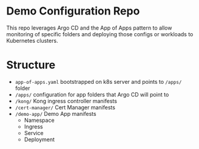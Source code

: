 # Demo Configuration Repo
This repo leverages Argo CD and the App of Apps pattern to allow 
monitoring of specific folders and deploying those configs or workloads
to Kubernetes clusters.

# Structure
- `app-of-apps.yaml` bootstrapped on k8s server and points to `/apps/` folder
- `/apps/` configuration for app folders that Argo CD will point to
- `/kong/` Kong ingress controller manifests
- `/cert-manager/` Cert Manager manifests
- `/demo-app/` Demo App manifests
  - Namespace
  - Ingress
  - Service
  - Deployment
